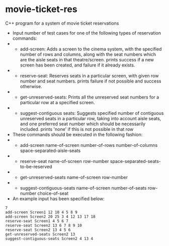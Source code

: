 # movie-ticket-res
C++ program for a system of movie ticket reservations
* Input number of test cases for one of the following types of reservation commands:
* * add-screen: Adds a screen to the cinema system, with the specified number of rows and columns, along with the seat numbers which are the aisle seats in that theatre/screen. prints success if a new screen has been created, and failure if it already exists.
* * reserve-seat: Reserves seats in a particular screen, with given row number and seat numbers. prints failure if not possible and success otherwise.
* * get-unreserved-seats: Prints all the unreserved seat numbers for a particular row at a specified screen.
* * suggest-contiguous seats: Suggests specified number of contiguous unreserved seats in a particular row, taking into account aisle seats, and one preferred seat number which should be necessarily included. prints 'none' if this is not possible in that row
* These commands should be executed in the following fashion:
* * add-screen name-of-screen number-of-rows number-of-columns space-separated-aisle-seats
* * reserve-seat name-of-screen row-number space-separated-seats-to-be-reserved
* * get-unreserved-seats name-of-screen row-number
* * suggest-contiguous-seats name-of-screen number-of-seats row-number choice-of-seat
* An example input has been specified below:
```
7
add-screen Screen1 12 10 4 5 8 9
add-screen Screen2 20 25 3 4 12 13 17 18
reserve-seat Screen1 4 5 6 7
reserve-seat Screen2 13 6 7 8 9 10
reserve-seat Screen2 13 4 5 6
get-unreserved-seats Screen2 13
suggest-contiguous-seats Screen2 4 13 4
```
